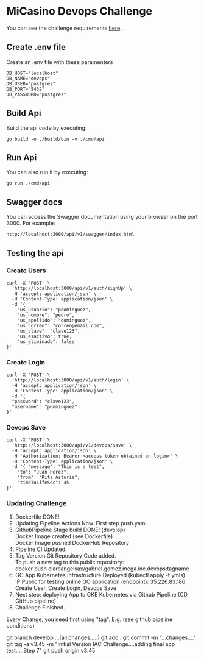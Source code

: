 # MiCasino Devops Challenge
You can see the challenge requirements [here](docs/micasino-prueba-tecnica-devops.odt?raw=1) .

## Create .env file
Create an .env file with these paramenters
```
DB_HOST="localhost"
DB_NAME="devops"
DB_USER="postgres"
DB_PORT="5432"
DB_PASSWORD="postgres"
```

## Build Api
Build the api code by executing:
```shell
go build -o ./build/bin -v ./cmd/api
```

## Run Api
You can also run it by executing:
```shell
go run ./cmd/api
```

## Swagger docs
You can access the Swagger documentation using your browser on the port 3000. For example:
```shell
http://localhost:3000/api/v1/swagger/index.html
```

## Testing the api

### Create Users
```shell
curl -X 'POST' \
  'http://localhost:3000/api/v1/auth/signUp' \
  -H 'accept: application/json' \
  -H 'Content-Type: application/json' \
  -d '{
    "us_usuario": "pdominguez",
    "us_nombre": "pedro",
    "us_apellido": "dominguez",
    "us_correo": "correo@email.com",
    "us_clave": "clave123",
    "us_esactivo": true,
    "us_eliminado": false
}'
```
### Create Login
```shell
curl -X 'POST' \
  'http://localhost:3000/api/v1/auth/login' \
  -H 'accept: application/json' \
  -H 'Content-Type: application/json' \
  -d '{
  "password": "clave123",
  "username": "pdominguez"
}'
```

### Devops Save
```shell
curl -X 'POST' \
  'http://localhost:3000/api/v1/devops/save' \
  -H 'accept: application/json' \
  -H 'Authorization: Bearer <access token obtained on login>' \
  -H 'Content-Type: application/json' \
  -d '{ "message": "This is a test",
    "to": "Juan Perez",
    "from": "Rita Asturia",
    "timeToLifeSec": 45
}'

```
### Updating Challenge
1) Dockerfile DONE!  
2) Updating Pipeline Actions Now. First step push.yaml  
3) GithubPipeline Stage build DONE! (develop)  
Docker Image created (see Dockerfile)  
Docker Image pushed DockerHub Repository  
4) Pipeline CI Updated.  
5) Tag Version Git Repository Code added.  
To push a new tag to this public repository:  
docker push elarcangelsax/gabriel.gomez.mega.inc.devops:tagname  
6) GO App Kubernetes Infrastructure Deployed (kubectl apply -f ymls).  
   IP Public for testing online GO application (endpoint): 35.226.83.186  
   Create User, Create Login, Devops Save
7) Next step: deploying App to GKE Kubernetes via Github Pipeline (CD GitHub pipeline)  
8) Challenge Finished.

Every Change, you need first using "tag". E.g.  (see github pipeline conditions)

git branch develop
...[all changes.....]
git add .
git commit -m "...changes...."
git tag -a v3.45 -m "Initial Version IAC Challenge....adding final app test.....Step 7"
git push origin v3.45




